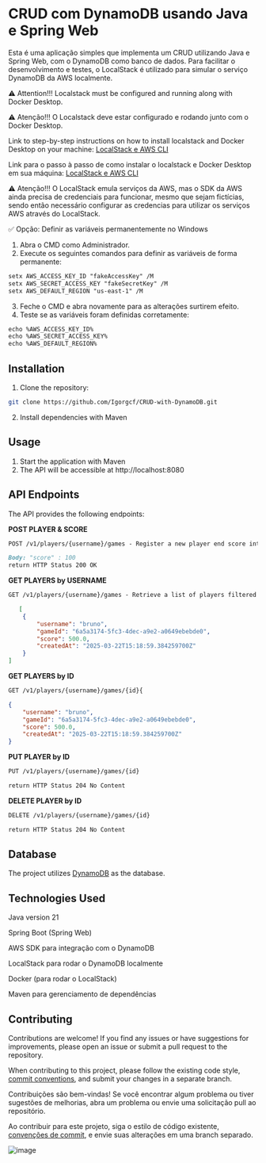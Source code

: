 # CRUD com DynamoDB usando Java e Spring Web
Esta é uma aplicação simples que implementa um CRUD utilizando Java e Spring Web, com o DynamoDB como banco de dados. Para facilitar o desenvolvimento e testes, o LocalStack é utilizado para simular o serviço DynamoDB da AWS localmente.


⚠️ Attention!!! Localstack must be configured and running along with Docker Desktop.

⚠️ Atenção!!! O Localstack deve estar configurado e rodando junto com o Docker Desktop.

Link to step-by-step instructions on how to install localstack and Docker Desktop on your machine: [LocalStack e AWS CLI](https://www.youtube.com/watch?v=yOdp0wz5NeI&t=309s)

Link para o passo à passo de como instalar o localstack e Docker Desktop em sua máquina:
[LocalStack e AWS CLI](https://www.youtube.com/watch?v=yOdp0wz5NeI&t=309s)

⚠️ Atenção!!!
O LocalStack emula serviços da AWS, mas o SDK da AWS ainda precisa de credenciais para funcionar, mesmo que sejam fictícias, sendo então necessário configurar as credencias para utilizar os serviços AWS através do LocalStack.

✅ Opção: Definir as variáveis permanentemente no Windows

1. Abra o CMD como Administrador.
2. Execute os seguintes comandos para definir as variáveis de forma permanente:

```markdown
setx AWS_ACCESS_KEY_ID "fakeAccessKey" /M
setx AWS_SECRET_ACCESS_KEY "fakeSecretKey" /M
setx AWS_DEFAULT_REGION "us-east-1" /M
```
3. Feche o CMD e abra novamente para as alterações surtirem efeito.
4. Teste se as variáveis foram definidas corretamente:

```markdown
echo %AWS_ACCESS_KEY_ID%
echo %AWS_SECRET_ACCESS_KEY%
echo %AWS_DEFAULT_REGION%
```

## Installation

1. Clone the repository:

```bash
git clone https://github.com/Igorgcf/CRUD-with-DynamoDB.git
```

2. Install dependencies with Maven

## Usage

1. Start the application with Maven
2. The API will be accessible at http://localhost:8080

## API Endpoints
The API provides the following endpoints:

**POST PLAYER & SCORE**
```markdown
POST /v1/players/{username}/games - Register a new player end score into the app.
```
```markdown
Body: "score" : 100
return HTTP Status 200 OK
```

**GET PLAYERS by USERNAME**
```markdown
GET /v1/players/{username}/games - Retrieve a list of players filtered by username.
```
```json
   [
    {
        "username": "bruno",
        "gameId": "6a5a3174-5fc3-4dec-a9e2-a0649ebebde0",
        "score": 500.0,
        "createdAt": "2025-03-22T15:18:59.384259700Z"
    }
]
```

**GET PLAYERS by ID**
```markdown
GET /v1/players/{username}/games/{id}{
```
```json
{
    "username": "bruno",
    "gameId": "6a5a3174-5fc3-4dec-a9e2-a0649ebebde0",
    "score": 500.0,
    "createdAt": "2025-03-22T15:18:59.384259700Z"
}
```

**PUT PLAYER by ID**
```markdown
PUT /v1/players/{username}/games/{id}
```
```markdown
return HTTP Status 204 No Content
```

**DELETE PLAYER by ID**
```markdown
DELETE /v1/players/{username}/games/{id}
```
```markdown
return HTTP Status 204 No Content
```

## Database
The project utilizes [DynamoDB](https://docs.aws.amazon.com/dynamodb/) as the database.

## Technologies Used

Java version 21

Spring Boot (Spring Web)

AWS SDK para integração com o DynamoDB

LocalStack para rodar o DynamoDB localmente

Docker (para rodar o LocalStack)

Maven para gerenciamento de dependências

## Contributing

Contributions are welcome! If you find any issues or have suggestions for improvements, please open an issue or submit a pull request to the repository.

When contributing to this project, please follow the existing code style, [commit conventions](https://www.conventionalcommits.org/en/v1.0.0/), and submit your changes in a separate branch.

Contribuições são bem-vindas! Se você encontrar algum problema ou tiver sugestões de melhorias, abra um problema ou envie uma solicitação pull ao repositório.

Ao contribuir para este projeto, siga o estilo de código existente, [convenções de commit](https://medium.com/linkapi-solutions/conventional-commits-pattern-3778d1a1e657), e envie suas alterações em uma branch separado.

![image](https://devio2023-media.developers.io/wp-content/uploads/2023/08/amazon-dynamodb.png)
